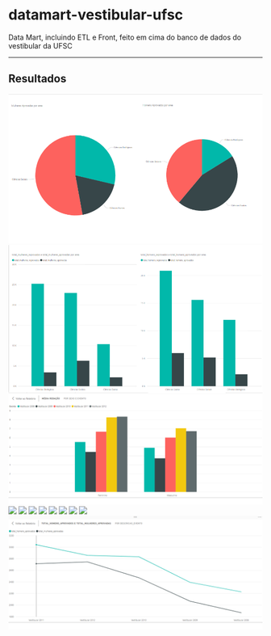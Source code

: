 # datamart-vestibular-ufsc
Data Mart, incluindo ETL e Front, feito em cima do banco de dados do vestibular da UFSC
___

## Resultados

<img src="./Front/Graficos/homensmulheres-Aprovacoes X Area_Pizza.PNG">

<img src="./Front/Graficos/homensmulheres-Aprovacoes X Area.PNG">

<img src="./Front/Graficos/Média_Redação_SexoXEvento.PNG">

<img src="./Front/Graficos/Média_Quimica_SexoXEvento.PNG">

<img src="./Front/Graficos/Média_Port_SexoXEvento.PNG">

<img src="./Front/Graficos/Média_MTM_SexoXEvento.PNGG">

<img src="./Front/Graficos/Média_Linguas_SexoXEvento.PNG">

<img src="./Front/Graficos/Média_Historia_SexoXEvento.PNG">

<img src="./Front/Graficos/Média_Geografia_SexoXEvento.PNG">

<img src="./Front/Graficos/Média_Fisica_SexoXEvento.PNG">

<img src="./Front/Graficos/Média_Biologia_SexoXEvento.PNG">

<img src="./Front/Graficos/Homens-Mulheres-AprovaçõesXEvento.PNG">
